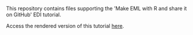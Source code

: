 This repository contains files supporting the 'Make EML with R and share it on GitHub' EDI tutorial.

Access the rendered version of this tutorial [here](https://cdn.rawgit.com/EDIorg/tutorials/2002b911/make_eml_with_r/make_eml_with_r_and_share_with_github.html).
